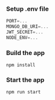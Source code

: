 ### Setup .env file

```js
PORT=...
MONGO_DB_URI=...
JWT_SECRET=...
NODE_ENV=...
```

### Build the app

```shell
npm install
```

### Start the app

```shell
npm run start
```
